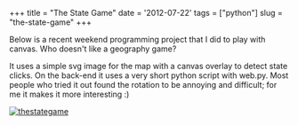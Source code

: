 +++
title = "The State Game"
date = '2012-07-22'
tags = ["python"]
slug = "the-state-game"
+++

Below is a recent weekend programming project that I did to play with
canvas. Who doesn't like a geography game?

It uses a simple svg image for the map with a canvas overlay to detect
state clicks. On the back-end it uses a very short python script with
web.py. Most people who tried it out found the rotation to be annoying
and difficult; for me it makes it more interesting :)

[![thestategame](/img/thestategame.png)](https://jarv.github.io/thestategame/)
